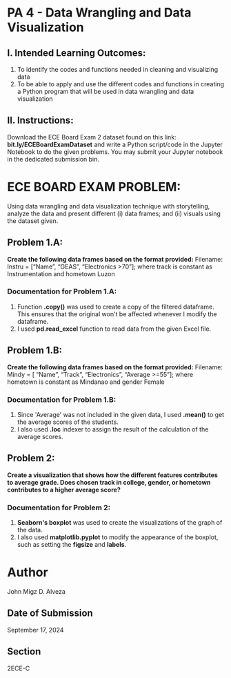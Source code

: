 # PA 4 - Data Wrangling and Data Visualization

## I. Intended Learning Outcomes: 
1. To identify the codes and functions needed in cleaning and visualizing data
2. To be able to apply and use the different codes and functions in creating a Python program that will
be used in data wrangling and data visualization

## II. Instructions:
Download the ECE Board Exam 2 dataset found on this link: **bit.ly/ECEBoardExamDataset** and write a
Python script/code in the Jupyter Notebook to do the given problems. You may submit your Jupyter
notebook in the dedicated submission bin.

# **ECE BOARD EXAM PROBLEM**: 
Using data wrangling and data visualization technique with
storytelling, analyze the data and present different (i) data frames; and (ii) visuals using the dataset given.

## Problem 1.A: 
**Create the following data frames based on the format provided:**
Filename: Instru = [“Name”, “GEAS”, “Electronics >70”]; where track is constant as
Instrumentation and hometown Luzon

### Documentation for Problem 1.A:
1. Function **.copy()** was used to create a copy of the filtered dataframe. This ensures that the original won't be affected whenever I modify the dataframe.
2. I used **pd.read_excel** function to read data from the given Excel file.

## Problem 1.B: 
**Create the following data frames based on the format provided:**
Filename: Mindy = [ “Name”, “Track”, “Electronics”, “Average >=55”]; where hometown is
constant as Mindanao and gender Female

### Documentation for Problem 1.B:
1. Since 'Average' was not included in the given data, I used **.mean()** to get the average scores of the students.
2. I also used **.loc** indexer to assign the result of the calculation of the average scores.

## Problem 2: 
**Create a visualization that shows how the different features contributes to average grade. Does
chosen track in college, gender, or hometown contributes to a higher average score?**

### Documentation for Problem 2:
1.  **Seaborn's boxplot** was used to create the visualizations of the graph of the data.
2.  I also used **matplotlib.pyplot** to modify the appearance of the boxplot, such as setting the **figsize** and **labels**.

# Author
John Migz D. Alveza
## Date of Submission
September 17, 2024
## Section
2ECE-C
